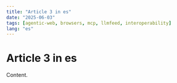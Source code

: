```yaml
---
title: "Article 3 in es"
date: "2025-06-03"
tags: [agentic-web, browsers, mcp, llmfeed, interoperability]
lang: "es"
---
```


# Article 3 in es

Content.
